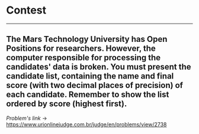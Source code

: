 # Contest
---
**The Mars Technology University has Open Positions for researchers. However, the computer responsible for processing the candidates' data is broken. You must present the candidate list, containing the name and final score (with two decimal places of precision) of each candidate. Remember to show the list ordered by score (highest first).**
---
*Problem's link* -> https://www.urionlinejudge.com.br/judge/en/problems/view/2738
